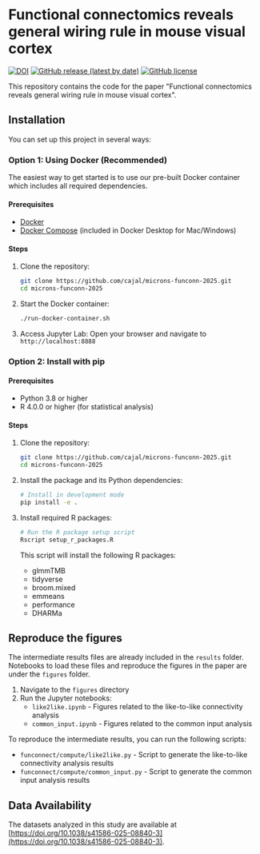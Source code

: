 # Functional connectomics reveals general wiring rule in mouse visual cortex

[![DOI](https://zenodo.org/badge/DOI/10.1038/s41586-025-08840-3.svg)](https://doi.org/10.1038/s41586-025-08840-3)
[![GitHub release (latest by date)](https://img.shields.io/github/v/release/cajal/microns-funconn-2025)](https://github.com/cajal/microns-funconn-2025/releases)
[![GitHub license](https://img.shields.io/github/license/cajal/microns-funconn-2025)](https://github.com/cajal/microns-funconn-2025/blob/main/LICENSE)

This repository contains the code for the paper "Functional connectomics reveals general wiring rule in mouse visual cortex".

## Installation

You can set up this project in several ways:

### Option 1: Using Docker (Recommended)

The easiest way to get started is to use our pre-built Docker container which includes all required dependencies.

#### Prerequisites
- [Docker](https://docs.docker.com/get-docker/)
- [Docker Compose](https://docs.docker.com/compose/install/) (included in Docker Desktop for Mac/Windows)

#### Steps

1. Clone the repository:
   ```bash
   git clone https://github.com/cajal/microns-funconn-2025.git
   cd microns-funconn-2025
   ```

2. Start the Docker container:
   ```bash
   ./run-docker-container.sh
   ```

3. Access Jupyter Lab:
   Open your browser and navigate to `http://localhost:8888`


### Option 2: Install with pip

#### Prerequisites
- Python 3.8 or higher
- R 4.0.0 or higher (for statistical analysis)

#### Steps

1. Clone the repository:
   ```bash
   git clone https://github.com/cajal/microns-funconn-2025.git
   cd microns-funconn-2025
   ```

2. Install the package and its Python dependencies:
   ```bash
   # Install in development mode
   pip install -e .
   ```

3. Install required R packages:
   ```bash
   # Run the R package setup script
   Rscript setup_r_packages.R
   ```

   This script will install the following R packages:
   - glmmTMB
   - tidyverse
   - broom.mixed
   - emmeans
   - performance
   - DHARMa


## Reproduce the figures

The intermediate results files are already included in the `results` folder. Notebooks to load these files and reproduce the figures in the paper are under the `figures` folder.

1. Navigate to the `figures` directory
2. Run the Jupyter notebooks:
   - `like2like.ipynb` - Figures related to the like-to-like connectivity analysis
   - `common_input.ipynb` - Figures related to the common input analysis

To reproduce the intermediate results, you can run the following scripts:
- `funconnect/compute/like2like.py` - Script to generate the like-to-like connectivity analysis results
- `funconnect/compute/common_input.py` - Script to generate the common input analysis results

## Data Availability

The datasets analyzed in this study are available at [https://doi.org/10.1038/s41586-025-08840-3](https://doi.org/10.1038/s41586-025-08840-3).
